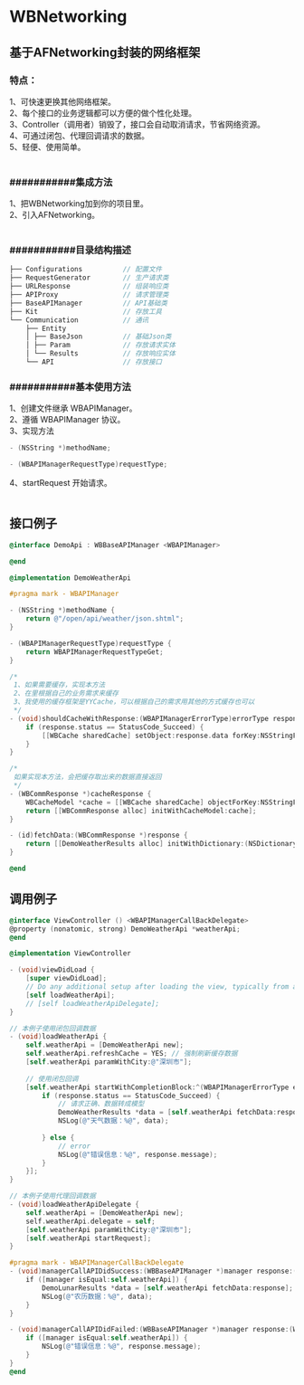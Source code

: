 # WBNetworking

## 基于AFNetworking封装的网络框架 <br>

### 特点：<br>
1、可快速更换其他网络框架。<br>
2、每个接口的业务逻辑都可以方便的做个性化处理。<br>
3、Controller（调用者）销毁了，接口会自动取消请求，节省网络资源。<br>
4、可通过闭包、代理回调请求的数据。<br>
5、轻便、使用简单。<br>
<br>
### ###########集成方法<br>
1、把WBNetworking加到你的项目里。<br>
2、引入AFNetworking。<br>
<br>
### ###########目录结构描述<br>
``` C
├── Configurations          // 配置文件
├── RequestGenerator        // 生产请求类
├── URLResponse             // 组装响应类
├── APIProxy                // 请求管理类
├── BaseAPIManager          // API基础类
├── Kit                     // 存放工具
└── Communication           // 通讯
    ├── Entity
    │ ├── BaseJson          // 基础Json类
    │ ├── Param             // 存放请求实体
    │ └── Results           // 存放响应实体
    └── API                 // 存放接口
```

### ###########基本使用方法<br>
1、创建文件继承 WBAPIManager。<br>
2、遵循 WBAPIManager 协议。<br>
3、实现方法
``` Objective-C
- (NSString *)methodName;
```
``` Objective-C
- (WBAPIManagerRequestType)requestType;
```
4、startRequest 开始请求。<br>
<br>

## 接口例子<br>
``` Objective-C
@interface DemoApi : WBBaseAPIManager <WBAPIManager>

@end
```

``` Objective-C
@implementation DemoWeatherApi

#pragma mark - WBAPIManager

- (NSString *)methodName {
    return @"/open/api/weather/json.shtml";
}

- (WBAPIManagerRequestType)requestType {
    return WBAPIManagerRequestTypeGet;
}

/*
 1、如果需要缓存，实现本方法
 2、在里根据自己的业务需求来缓存
 3、我使用的缓存框架是YYCache，可以根据自己的需求用其他的方式缓存也可以
 */
- (void)shouldCacheWithResponse:(WBAPIManagerErrorType)errorType response:(WBCommResponse *)response {
    if (response.status == StatusCode_Succeed) {
        [[WBCache sharedCache] setObject:response.data forKey:NSStringFromClass(self.class)];
    }
}

/*
 如果实现本方法，会把缓存取出来的数据直接返回
 */
- (WBCommResponse *)cacheResponse {
    WBCacheModel *cache = [[WBCache sharedCache] objectForKey:NSStringFromClass(self.class)];
    return [[WBCommResponse alloc] initWithCacheModel:cache];
}

- (id)fetchData:(WBCommResponse *)response {
    return [[DemoWeatherResults alloc] initWithDictionary:(NSDictionary *)response.data error:nil];
}

@end
```

## 调用例子<br>
``` Objective-C
@interface ViewController () <WBAPIManagerCallBackDelegate>
@property (nonatomic, strong) DemoWeatherApi *weatherApi;
@end
```

``` Objective-C
@implementation ViewController

- (void)viewDidLoad {
    [super viewDidLoad];
    // Do any additional setup after loading the view, typically from a nib.
    [self loadWeatherApi];
    // [self loadWeatherApiDelegate];
}

// 本例子使用闭包回调数据
- (void)loadWeatherApi {
    self.weatherApi = [DemoWeatherApi new];
    self.weatherApi.refreshCache = YES; // 强制刷新缓存数据
    [self.weatherApi paramWithCity:@"深圳市"];
    
    // 使用闭包回调
    [self.weatherApi startWithCompletionBlock:^(WBAPIManagerErrorType errorType, WBCommResponse *response) {
        if (response.status == StatusCode_Succeed) {
            // 请求正确、数据转成模型
            DemoWeatherResults *data = [self.weatherApi fetchData:response];
            NSLog(@"天气数据：%@", data);
            
        } else {
            // error
            NSLog(@"错误信息：%@", response.message);
        }
    }];
}

// 本例子使用代理回调数据
- (void)loadWeatherApiDelegate {
    self.weatherApi = [DemoWeatherApi new];
    self.weatherApi.delegate = self; 
    [self.weatherApi paramWithCity:@"深圳市"];
    [self.weatherApi startRequest];
}

#pragma mark - WBAPIManagerCallBackDelegate
- (void)managerCallAPIDidSuccess:(WBBaseAPIManager *)manager response:(WBCommResponse *)response {
    if ([manager isEqual:self.weatherApi]) {
        DemoLunarResults *data = [self.weatherApi fetchData:response];
        NSLog(@"农历数据：%@", data);
    }
}

- (void)managerCallAPIDidFailed:(WBBaseAPIManager *)manager response:(WBCommResponse *)response {
    if ([manager isEqual:self.weatherApi]) {
        NSLog(@"错误信息：%@", response.message);
    }
}
@end
```
